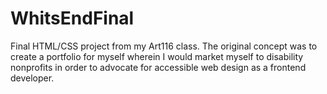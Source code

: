 # WhitsEndFinal

Final HTML/CSS project from my Art116 class. The original concept was to create a portfolio for myself wherein I would market myself to disability nonprofits in order to advocate for accessible web design as a frontend developer.
